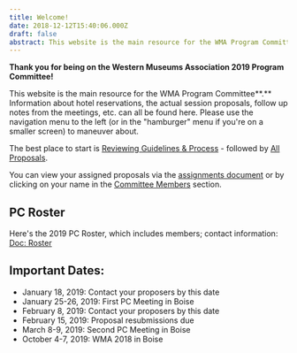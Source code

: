 ```yaml
---
title: Welcome!
date: 2018-12-12T15:40:06.000Z
draft: false
abstract: This website is the main resource for the WMA Program Committee.
---
```

**Thank you for being on the Western Museums Association 2019 Program Committee!** 

This website is the main resource for the WMA Program Committee**.** Information about hotel reservations, the actual session proposals, follow up notes from the meetings, etc. can all be found here. Please use the navigation menu to the left (or in the "hamburger" menu if you're on a smaller screen) to maneuver about.

The best place to start is [Reviewing Guidelines & Process](https://pc.westmuse.org/pc-materials/) - followed by [All Proposals](/proposals/).

You can view your assigned proposals via the [assignments document](https://pc.westmuse.org/docs/WMA2019_assignments.xlsx) or by clicking on your name in the [Committee Members](/pc-members/) section.

## PC Roster

Here's the 2019 PC Roster, which includes members; contact information:
[Doc: Roster](/images/uploads/wma2019-pc-roster.xlsx)

## Important Dates:

* January 18, 2019: Contact your proposers by this date
* January 25-26, 2019: First PC Meeting in Boise
* February 8, 2019: Contact your proposers by this date
* February 15, 2019: Proposal resubmissions due
* March 8-9, 2019: Second PC Meeting in Boise
* October 4-7, 2019: WMA 2018 in Boise
